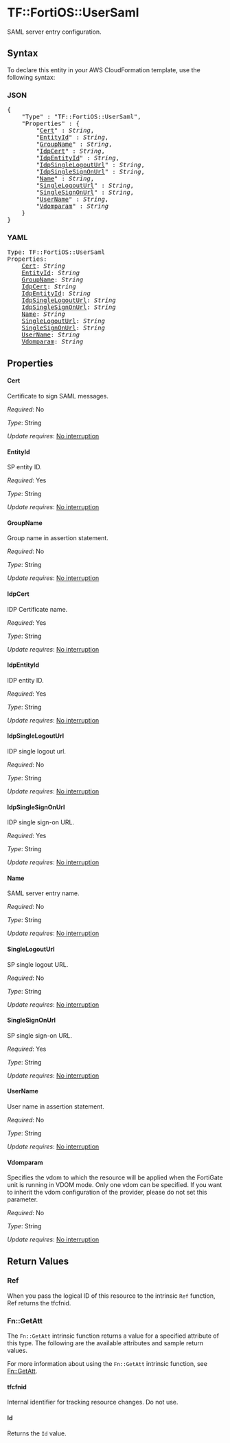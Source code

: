 # TF::FortiOS::UserSaml

SAML server entry configuration.

## Syntax

To declare this entity in your AWS CloudFormation template, use the following syntax:

### JSON

<pre>
{
    "Type" : "TF::FortiOS::UserSaml",
    "Properties" : {
        "<a href="#cert" title="Cert">Cert</a>" : <i>String</i>,
        "<a href="#entityid" title="EntityId">EntityId</a>" : <i>String</i>,
        "<a href="#groupname" title="GroupName">GroupName</a>" : <i>String</i>,
        "<a href="#idpcert" title="IdpCert">IdpCert</a>" : <i>String</i>,
        "<a href="#idpentityid" title="IdpEntityId">IdpEntityId</a>" : <i>String</i>,
        "<a href="#idpsinglelogouturl" title="IdpSingleLogoutUrl">IdpSingleLogoutUrl</a>" : <i>String</i>,
        "<a href="#idpsinglesignonurl" title="IdpSingleSignOnUrl">IdpSingleSignOnUrl</a>" : <i>String</i>,
        "<a href="#name" title="Name">Name</a>" : <i>String</i>,
        "<a href="#singlelogouturl" title="SingleLogoutUrl">SingleLogoutUrl</a>" : <i>String</i>,
        "<a href="#singlesignonurl" title="SingleSignOnUrl">SingleSignOnUrl</a>" : <i>String</i>,
        "<a href="#username" title="UserName">UserName</a>" : <i>String</i>,
        "<a href="#vdomparam" title="Vdomparam">Vdomparam</a>" : <i>String</i>
    }
}
</pre>

### YAML

<pre>
Type: TF::FortiOS::UserSaml
Properties:
    <a href="#cert" title="Cert">Cert</a>: <i>String</i>
    <a href="#entityid" title="EntityId">EntityId</a>: <i>String</i>
    <a href="#groupname" title="GroupName">GroupName</a>: <i>String</i>
    <a href="#idpcert" title="IdpCert">IdpCert</a>: <i>String</i>
    <a href="#idpentityid" title="IdpEntityId">IdpEntityId</a>: <i>String</i>
    <a href="#idpsinglelogouturl" title="IdpSingleLogoutUrl">IdpSingleLogoutUrl</a>: <i>String</i>
    <a href="#idpsinglesignonurl" title="IdpSingleSignOnUrl">IdpSingleSignOnUrl</a>: <i>String</i>
    <a href="#name" title="Name">Name</a>: <i>String</i>
    <a href="#singlelogouturl" title="SingleLogoutUrl">SingleLogoutUrl</a>: <i>String</i>
    <a href="#singlesignonurl" title="SingleSignOnUrl">SingleSignOnUrl</a>: <i>String</i>
    <a href="#username" title="UserName">UserName</a>: <i>String</i>
    <a href="#vdomparam" title="Vdomparam">Vdomparam</a>: <i>String</i>
</pre>

## Properties

#### Cert

Certificate to sign SAML messages.

_Required_: No

_Type_: String

_Update requires_: [No interruption](https://docs.aws.amazon.com/AWSCloudFormation/latest/UserGuide/using-cfn-updating-stacks-update-behaviors.html#update-no-interrupt)

#### EntityId

SP entity ID.

_Required_: Yes

_Type_: String

_Update requires_: [No interruption](https://docs.aws.amazon.com/AWSCloudFormation/latest/UserGuide/using-cfn-updating-stacks-update-behaviors.html#update-no-interrupt)

#### GroupName

Group name in assertion statement.

_Required_: No

_Type_: String

_Update requires_: [No interruption](https://docs.aws.amazon.com/AWSCloudFormation/latest/UserGuide/using-cfn-updating-stacks-update-behaviors.html#update-no-interrupt)

#### IdpCert

IDP Certificate name.

_Required_: Yes

_Type_: String

_Update requires_: [No interruption](https://docs.aws.amazon.com/AWSCloudFormation/latest/UserGuide/using-cfn-updating-stacks-update-behaviors.html#update-no-interrupt)

#### IdpEntityId

IDP entity ID.

_Required_: Yes

_Type_: String

_Update requires_: [No interruption](https://docs.aws.amazon.com/AWSCloudFormation/latest/UserGuide/using-cfn-updating-stacks-update-behaviors.html#update-no-interrupt)

#### IdpSingleLogoutUrl

IDP single logout url.

_Required_: No

_Type_: String

_Update requires_: [No interruption](https://docs.aws.amazon.com/AWSCloudFormation/latest/UserGuide/using-cfn-updating-stacks-update-behaviors.html#update-no-interrupt)

#### IdpSingleSignOnUrl

IDP single sign-on URL.

_Required_: Yes

_Type_: String

_Update requires_: [No interruption](https://docs.aws.amazon.com/AWSCloudFormation/latest/UserGuide/using-cfn-updating-stacks-update-behaviors.html#update-no-interrupt)

#### Name

SAML server entry name.

_Required_: No

_Type_: String

_Update requires_: [No interruption](https://docs.aws.amazon.com/AWSCloudFormation/latest/UserGuide/using-cfn-updating-stacks-update-behaviors.html#update-no-interrupt)

#### SingleLogoutUrl

SP single logout URL.

_Required_: No

_Type_: String

_Update requires_: [No interruption](https://docs.aws.amazon.com/AWSCloudFormation/latest/UserGuide/using-cfn-updating-stacks-update-behaviors.html#update-no-interrupt)

#### SingleSignOnUrl

SP single sign-on URL.

_Required_: Yes

_Type_: String

_Update requires_: [No interruption](https://docs.aws.amazon.com/AWSCloudFormation/latest/UserGuide/using-cfn-updating-stacks-update-behaviors.html#update-no-interrupt)

#### UserName

User name in assertion statement.

_Required_: No

_Type_: String

_Update requires_: [No interruption](https://docs.aws.amazon.com/AWSCloudFormation/latest/UserGuide/using-cfn-updating-stacks-update-behaviors.html#update-no-interrupt)

#### Vdomparam

Specifies the vdom to which the resource will be applied when the FortiGate unit is running in VDOM mode. Only one vdom can be specified. If you want to inherit the vdom configuration of the provider, please do not set this parameter.

_Required_: No

_Type_: String

_Update requires_: [No interruption](https://docs.aws.amazon.com/AWSCloudFormation/latest/UserGuide/using-cfn-updating-stacks-update-behaviors.html#update-no-interrupt)

## Return Values

### Ref

When you pass the logical ID of this resource to the intrinsic `Ref` function, Ref returns the tfcfnid.

### Fn::GetAtt

The `Fn::GetAtt` intrinsic function returns a value for a specified attribute of this type. The following are the available attributes and sample return values.

For more information about using the `Fn::GetAtt` intrinsic function, see [Fn::GetAtt](https://docs.aws.amazon.com/AWSCloudFormation/latest/UserGuide/intrinsic-function-reference-getatt.html).

#### tfcfnid

Internal identifier for tracking resource changes. Do not use.

#### Id

Returns the <code>Id</code> value.

